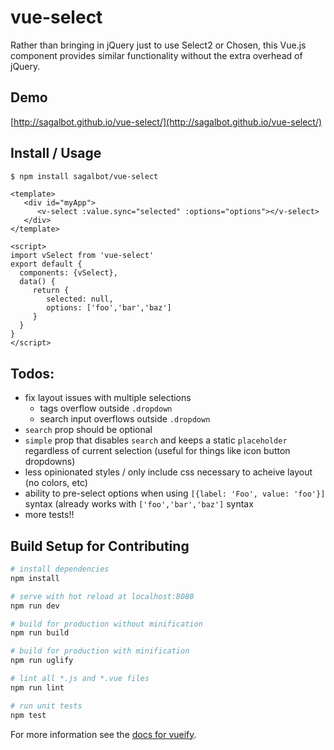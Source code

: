 # vue-select

Rather than bringing in jQuery just to use Select2 or Chosen, this Vue.js component provides similar functionality without the extra overhead of jQuery.

## Demo
[http://sagalbot.github.io/vue-select/](http://sagalbot.github.io/vue-select/)

## Install / Usage
``` bash
$ npm install sagalbot/vue-select
```

```
<template>
   <div id="myApp">
      <v-select :value.sync="selected" :options="options"></v-select>
   </div>
</template>

<script>
import vSelect from 'vue-select'
export default {
  components: {vSelect},
  data() {
     return {
        selected: null,
        options: ['foo','bar','baz']
     }
  }
}
</script>
```

## Todos:
- fix layout issues with multiple selections
	- tags overflow outside `.dropdown`
	- search input overflows outside `.dropdown`
- `search` prop should be optional
- `simple` prop that disables `search` and keeps a static `placeholder` regardless of current selection (useful for things like icon button dropdowns)
- less opinionated styles / only include css necessary to acheive layout (no colors, etc)
- ability to pre-select options when using `[{label: 'Foo', value: 'foo'}]` syntax (already works with `['foo','bar','baz']` syntax
- more tests!!


## Build Setup for Contributing

``` bash
# install dependencies
npm install

# serve with hot reload at localhost:8080
npm run dev

# build for production without minification
npm run build

# build for production with minification
npm run uglify

# lint all *.js and *.vue files
npm run lint

# run unit tests
npm test
```

For more information see the [docs for vueify](https://github.com/vuejs/vueify).
